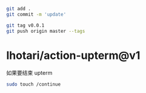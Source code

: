 
```bash
git add .
git commit -m 'update'

git tag v0.0.1
git push origin master --tags
```

# lhotari/action-upterm@v1

如果要结束 upterm

```bash
sudo touch /continue
```
